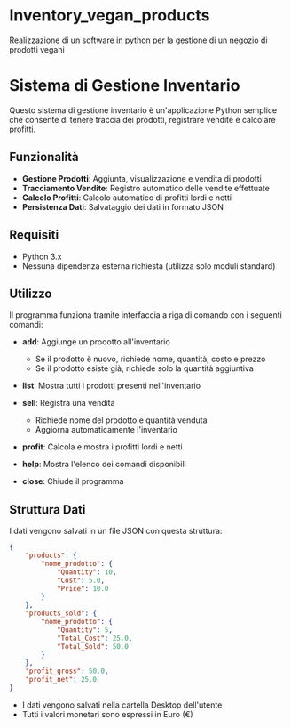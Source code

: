 # Inventory_vegan_products

Realizzazione di un software in python per la gestione di un negozio di prodotti vegani

# Sistema di Gestione Inventario

Questo sistema di gestione inventario è un'applicazione Python semplice che consente di tenere traccia dei prodotti, registrare vendite e calcolare profitti.

## Funzionalità

- **Gestione Prodotti**: Aggiunta, visualizzazione e vendita di prodotti
- **Tracciamento Vendite**: Registro automatico delle vendite effettuate
- **Calcolo Profitti**: Calcolo automatico di profitti lordi e netti
- **Persistenza Dati**: Salvataggio dei dati in formato JSON

## Requisiti

- Python 3.x
- Nessuna dipendenza esterna richiesta (utilizza solo moduli standard)

## Utilizzo

Il programma funziona tramite interfaccia a riga di comando con i seguenti comandi:

- **add**: Aggiunge un prodotto all'inventario
  - Se il prodotto è nuovo, richiede nome, quantità, costo e prezzo
  - Se il prodotto esiste già, richiede solo la quantità aggiuntiva

- **list**: Mostra tutti i prodotti presenti nell'inventario

- **sell**: Registra una vendita
  - Richiede nome del prodotto e quantità venduta
  - Aggiorna automaticamente l'inventario

- **profit**: Calcola e mostra i profitti lordi e netti

- **help**: Mostra l'elenco dei comandi disponibili

- **close**: Chiude il programma

## Struttura Dati

I dati vengono salvati in un file JSON con questa struttura:
```json
{
    "products": {
        "nome_prodotto": {
            "Quantity": 10,
            "Cost": 5.0,
            "Price": 10.0
        }
    },
    "products_sold": {
        "nome_prodotto": {
            "Quantity": 5,
            "Total_Cost": 25.0,
            "Total_Sold": 50.0
        }
    },
    "profit_gross": 50.0,
    "profit_net": 25.0
}
```

- I dati vengono salvati nella cartella Desktop dell'utente
- Tutti i valori monetari sono espressi in Euro (€)
